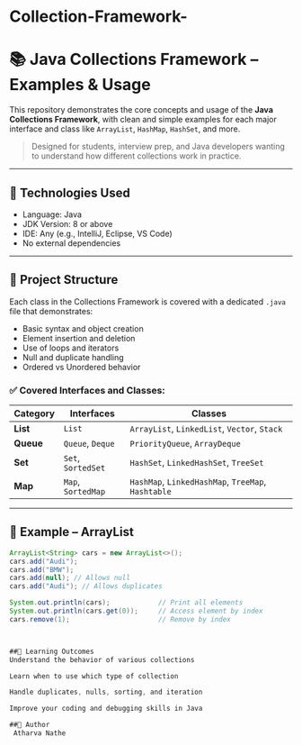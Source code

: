 # Collection-Framework-

# 📚 Java Collections Framework – Examples & Usage

This repository demonstrates the core concepts and usage of the **Java Collections Framework**, with clean and simple examples for each major interface and class like `ArrayList`, `HashMap`, `HashSet`, and more.

> Designed for students, interview prep, and Java developers wanting to understand how different collections work in practice.

---

## 🔧 Technologies Used

- Language: Java
- JDK Version: 8 or above
- IDE: Any (e.g., IntelliJ, Eclipse, VS Code)
- No external dependencies

---

## 📁 Project Structure

Each class in the Collections Framework is covered with a dedicated `.java` file that demonstrates:
- Basic syntax and object creation
- Element insertion and deletion
- Use of loops and iterators
- Null and duplicate handling
- Ordered vs Unordered behavior

### ✅ Covered Interfaces and Classes:

| Category     | Interfaces     | Classes |
|--------------|----------------|---------|
| **List**     | `List`         | `ArrayList`, `LinkedList`, `Vector`, `Stack` |
| **Queue**    | `Queue`, `Deque` | `PriorityQueue`, `ArrayDeque` |
| **Set**      | `Set`, `SortedSet` | `HashSet`, `LinkedHashSet`, `TreeSet` |
| **Map**      | `Map`, `SortedMap` | `HashMap`, `LinkedHashMap`, `TreeMap`, `Hashtable` |

---

## 📘 Example – ArrayList

```java
ArrayList<String> cars = new ArrayList<>();
cars.add("Audi");
cars.add("BMW");
cars.add(null); // Allows null
cars.add("Audi"); // Allows duplicates

System.out.println(cars);            // Print all elements
System.out.println(cars.get(0));     // Access element by index
cars.remove(1);                      // Remove by index



##🎯 Learning Outcomes
Understand the behavior of various collections

Learn when to use which type of collection

Handle duplicates, nulls, sorting, and iteration

Improve your coding and debugging skills in Java

##🧠 Author
 Atharva Nathe
